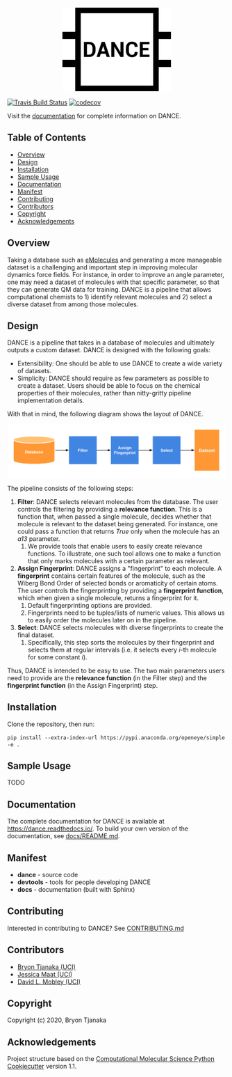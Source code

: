 <div style="display:block; margin: 0px auto; width:300px; text-align: center">

![dance](docs/_static/logo.png)

</div>

[![Travis Build Status](https://travis-ci.com/btjanaka/dance.svg?branch=master)](https://travis-ci.com/btjanaka/dance)
[![codecov](https://codecov.io/gh/btjanaka/dance/branch/master/graph/badge.svg)](https://codecov.io/gh/btjanaka/dance/branch/master)

Visit the [documentation](https://dance.readthedocs.io/) for complete
information on DANCE.

## Table of Contents

<!-- vim-markdown-toc GFM -->

* [Overview](#overview)
* [Design](#design)
* [Installation](#installation)
* [Sample Usage](#sample-usage)
* [Documentation](#documentation)
* [Manifest](#manifest)
* [Contributing](#contributing)
* [Contributors](#contributors)
* [Copyright](#copyright)
* [Acknowledgements](#acknowledgements)

<!-- vim-markdown-toc -->

## Overview

Taking a database such as
[eMolecules](https://www.emolecules.com/info/plus/download-database) and
generating a more manageable dataset is a challenging and important step in
improving molecular dynamics force fields. For instance, in order to improve an
angle parameter, one may need a dataset of molecules with that specific
parameter, so that they can generate QM data for training. DANCE is a pipeline
that allows computational chemists to 1) identify relevant molecules and 2)
select a diverse dataset from among those molecules.

## Design

DANCE is a pipeline that takes in a database of molecules and ultimately outputs
a custom dataset. DANCE is designed with the following goals:

- Extensibility: One should be able to use DANCE to create a wide variety of
  datasets.
- Simplicity: DANCE should require as few parameters as possible to create a
  dataset. Users should be able to focus on the chemical properties of their
  molecules, rather than nitty-gritty pipeline implementation details.

With that in mind, the following diagram shows the layout of DANCE.

![pipeline](docs/_static/pipeline.png)

The pipeline consists of the following steps:

1. **Filter**: DANCE selects relevant molecules from the database. The user
   controls the filtering by providing a **relevance function**. This is a
   function that, when passed a single molecule, decides whether that molecule
   is relevant to the dataset being generated. For instance, one could pass a
   function that returns _True_ only when the molecule has an _a13_ parameter.
   1. We provide tools that enable users to easily create relevance functions.
      To illustrate, one such tool allows one to make a function that only marks
      molecules with a certain parameter as relevant.
2. **Assign Fingerprint**: DANCE assigns a "fingerprint" to each molecule. A
   **fingerprint** contains certain features of the molecule, such as the Wiberg
   Bond Order of selected bonds or aromaticity of certain atoms. The user
   controls the fingerprinting by providing a **fingerprint function**, which
   when given a single molecule, returns a fingerprint for it.
   1. Default fingerprinting options are provided.
   1. Fingerprints need to be tuples/lists of numeric values. This allows us to
      easily order the molecules later on in the pipeline.
3. **Select**: DANCE selects molecules with diverse fingerprints to create the
   final dataset.
   1. Specifically, this step sorts the molecules by their fingerprint and
      selects them at regular intervals (i.e. it selects every _i_-th molecule
      for some constant _i_).

Thus, DANCE is intended to be easy to use. The two main parameters users need to
provide are the **relevance function** (in the Filter step) and the
**fingerprint function** (in the Assign Fingerprint) step.

## Installation

Clone the repository, then run:

```
pip install --extra-index-url https://pypi.anaconda.org/openeye/simple -e .
```

## Sample Usage

TODO

## Documentation

The complete documentation for DANCE is available at
https://dance.readthedocs.io/. To build your own version of the documentation,
see [docs/README.md](docs/README.md).

## Manifest

- **dance** - source code
- **devtools** - tools for people developing DANCE
- **docs** - documentation (built with Sphinx)

## Contributing

Interested in contributing to DANCE? See
[CONTRIBUTING.md](.github/CONTRIBUTING.md)

## Contributors

- [Bryon Tjanaka (UCI)](https://btjanaka.net/)
- [Jessica Maat (UCI)](https://github.com/jmaat)
- [David L. Mobley (UCI)](https://github.com/davidlmobley)

## Copyright

Copyright (c) 2020, Bryon Tjanaka

## Acknowledgements

Project structure based on the
[Computational Molecular Science Python Cookiecutter](https://github.com/molssi/cookiecutter-cms)
version 1.1.
